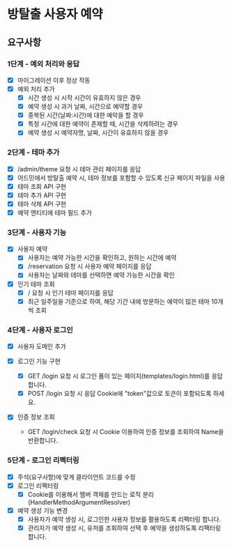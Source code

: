 # 방탈출 사용자 예약

## 요구사항

### 1단계 - 예외 처리와 응답

- [x] 마이그레이션 이후 정상 작동
- [x] 예외 처리 추가
    - [x] 시간 생성 시 시작 시간이 유효하지 않은 경우
    - [x] 예약 생성 시 과거 날짜, 시간으로 예약할 경우
    - [x] 중복된 시간(날짜:시간)에 대한 예악을 할 경우
    - [x] 특정 시간에 대한 예약이 존재할 때, 시간을 삭제하려는 경우
    - [x] 예약 생성 시 예약자명, 날짜, 시간이 유효하지 않을 경우

### 2단계 - 테마 추가

- [x] /admin/theme 요청 시 테마 관리 페이지를 응답
- [x] 어드민에서 방탈출 예약 시, 테마 정보를 포함할 수 있도록 신규 페이지 파일을 사용
- [x] 테마 조회 API 구현
- [x] 테마 추가 API 구현
- [x] 테마 삭제 API 구현
- [x] 예약 엔티티에 테마 필드 추가

### 3단계 - 사용자 기능

- [x] 사용자 예약
    - [x] 사용자는 예약 가능한 시간을 확인하고, 원하는 시간에 예약
    - [x] /reservation 요청 시 사용자 예약 페이지를 응답
    - [x] 사용자는 날짜와 테마를 선택하면 예약 가능한 시간을 확인

- [x] 인기 테마 조회
    - [x] / 요청 시 인기 테마 페이지를 응답
    - [x] 최근 일주일을 기준으로 하여, 해당 기간 내에 방문하는 예약이 많은 테마 10개씩 조회

### 4단계 - 사용자 로그인

- [x] 사용자 도메인 추가

- [x] 로그인 기능 구현
    - [x] GET /login 요청 시 로그인 폼이 있는 페이지(templates/login.html)를 응답합니다.
    - [x] POST /login 요청 시 응답 Cookie에 "token"값으로 토큰이 포함되도록 하세요.

- [x] 인증 정보 조회
    - GET /login/check 요청 시 Cookie 이용하여 인증 정보를 조회하여 Name을 반환합니다.

### 5단계 - 로그인 리펙터링

- [x] 주석(요구사항)에 맞게 클라이언트 코드를 수정
- [x] 로그인 리팩터링
    - [x] Cookie를 이용해서 멤버 객체를 만드는 로직 분리 (HandlerMethodArgumentResolver)
- [x] 예약 생성 기능 변경
    - [x] 사용자가 예약 생성 시, 로그인한 사용자 정보를 활용하도록 리팩터링 합니다.
    - [x] 관리자가 예약 생성 시, 유저를 조회하여 선택 후 예약을 생성하도록 리팩터링 합니다.
